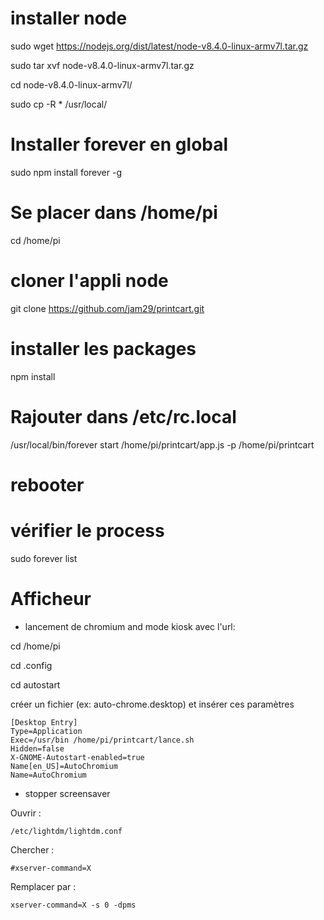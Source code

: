 # installer node

sudo wget https://nodejs.org/dist/latest/node-v8.4.0-linux-armv7l.tar.gz

sudo tar xvf node-v8.4.0-linux-armv7l.tar.gz

cd node-v8.4.0-linux-armv7l/

sudo cp -R * /usr/local/


# Installer forever en global

sudo npm install forever -g 

# Se placer dans /home/pi 

cd /home/pi

#  cloner l'appli node 

git clone https://github.com/jam29/printcart.git

# installer les packages

npm install

# Rajouter dans /etc/rc.local

/usr/local/bin/forever start /home/pi/printcart/app.js -p /home/pi/printcart 

# rebooter

# vérifier le process

sudo forever list


# Afficheur

* lancement de chromium and mode kiosk avec l'url:


cd /home/pi

cd .config

cd autostart

créer un fichier (ex: auto-chrome.desktop) et insérer ces paramètres 

```
[Desktop Entry]
Type=Application
Exec=/usr/bin /home/pi/printcart/lance.sh
Hidden=false
X-GNOME-Autostart-enabled=true
Name[en_US]=AutoChromium
Name=AutoChromium
```


* stopper screensaver

Ouvrir :

```
/etc/lightdm/lightdm.conf
```

Chercher :

```
#xserver-command=X
```

Remplacer par :

```
xserver-command=X -s 0 -dpms
```

